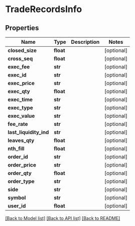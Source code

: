 # TradeRecordsInfo

## Properties
Name | Type | Description | Notes
------------ | ------------- | ------------- | -------------
**closed_size** | **float** |  | [optional] 
**cross_seq** | **float** |  | [optional] 
**exec_fee** | **str** |  | [optional] 
**exec_id** | **str** |  | [optional] 
**exec_price** | **str** |  | [optional] 
**exec_qty** | **float** |  | [optional] 
**exec_time** | **str** |  | [optional] 
**exec_type** | **str** |  | [optional] 
**exec_value** | **str** |  | [optional] 
**fee_rate** | **str** |  | [optional] 
**last_liquidity_ind** | **str** |  | [optional] 
**leaves_qty** | **float** |  | [optional] 
**nth_fill** | **float** |  | [optional] 
**order_id** | **str** |  | [optional] 
**order_price** | **str** |  | [optional] 
**order_qty** | **float** |  | [optional] 
**order_type** | **str** |  | [optional] 
**side** | **str** |  | [optional] 
**symbol** | **str** |  | [optional] 
**user_id** | **float** |  | [optional] 

[[Back to Model list]](../README.md#documentation-for-models) [[Back to API list]](../README.md#documentation-for-api-endpoints) [[Back to README]](../README.md)


